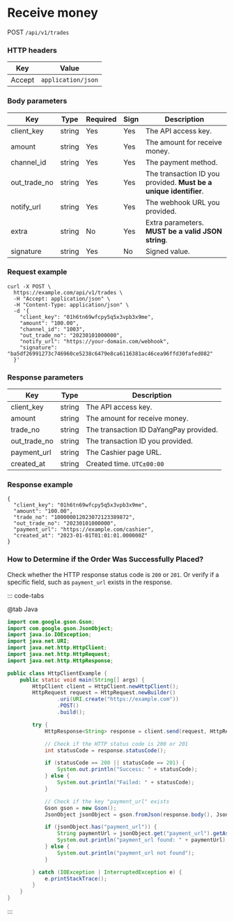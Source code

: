 # Receive money

POST `/api/v1/trades`

### HTTP headers <Badge type="tip" text="Header" vertical="top" />

| Key    | Value              |
| ------ | ------------------ |
| Accept | `application/json` |

### Body parameters <Badge type="tip" text="Body" vertical="top" />

| Key          | Type   | Required | Sign | Description                                                       |
| ------------ | ------ | -------- | ---- | ----------------------------------------------------------------- |
| client_key   | string | Yes      | Yes  | The API access key.                                               |
| amount       | string | Yes      | Yes  | The amount for receive money.                                     |
| channel_id   | string | Yes      | Yes  | The payment method.                                               |
| out_trade_no | string | Yes      | Yes  | The transaction ID you provided. **Must be a unique identifier**. |
| notify_url   | string | Yes      | Yes  | The webhook URL you provided.                                     |
| extra        | string | No       | Yes  | Extra parameters. **MUST be a valid JSON string**.                |
| signature    | string | Yes      | No   | Signed value.                                                     |

### Request example

```shell{8}
curl -X POST \
  https://example.com/api/v1/trades \
  -H "Accept: application/json" \
  -H "Content-Type: application/json" \
  -d '{
    "client_key": "01h6tn69wfcpy5q5x3vpb3x9me",
    "amount": "100.00",
    "channel_id": "1003",
    "out_trade_no": "20230101000000",
    "notify_url": "https://your-domain.com/webhook",
    "signature": "ba5df26991273c746960ce5238c6479e8ca6116381ac46cea96ffd30fafed082"
  }'
```

### Response parameters

| Key          | Type   | Description                            |
| ------------ | ------ | -------------------------------------- |
| client_key   | string | The API access key.                    |
| amount       | string | The amount for receive money.          |
| trade_no     | string | The transaction ID DaYangPay provided. |
| out_trade_no | string | The transaction ID you provided.       |
| payment_url  | string | The Cashier page URL.                  |
| created_at   | string | Created time. `UTC±00:00`              |

### Response example

```json{4,6}
{
  "client_key": "01h6tn69wfcpy5q5x3vpb3x9me",
  "amount": "100.00",
  "trade_no": "100000012023072123389872",
  "out_trade_no": "20230101000000",
  "payment_url": "https://example.com/cashier",
  "created_at": "2023-01-01T01:01:01.000000Z"
}
```

### How to Determine if the Order Was Successfully Placed?

Check whether the HTTP response status code is `200` or `201`. Or verify if a specific field, such as `payment_url` exists in the response.

::: code-tabs

@tab Java

```java
import com.google.gson.Gson;
import com.google.gson.JsonObject;
import java.io.IOException;
import java.net.URI;
import java.net.http.HttpClient;
import java.net.http.HttpRequest;
import java.net.http.HttpResponse;

public class HttpClientExample {
    public static void main(String[] args) {
        HttpClient client = HttpClient.newHttpClient();
        HttpRequest request = HttpRequest.newBuilder()
                .uri(URI.create("https://example.com"))
                .POST()
                .build();

        try {
            HttpResponse<String> response = client.send(request, HttpResponse.BodyHandlers.ofString());

            // Check if the HTTP status code is 200 or 201
            int statusCode = response.statusCode();

            if (statusCode == 200 || statusCode == 201) {
                System.out.println("Success: " + statusCode);
            } else {
                System.out.println("Failed: " + statusCode);
            }

            // Check if the key "payment_url" exists
            Gson gson = new Gson();
            JsonObject jsonObject = gson.fromJson(response.body(), JsonObject.class);

            if (jsonObject.has("payment_url")) {
                String paymentUrl = jsonObject.get("payment_url").getAsString();
                System.out.println("payment_url found: " + paymentUrl);
            } else {
                System.out.println("payment_url not found");
            }

        } catch (IOException | InterruptedException e) {
            e.printStackTrace();
        }
    }
}
```
:::
